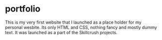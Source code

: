 portfolio
=========

This is my very first website that I launched as a place holder for my personal wesbite. Its only HTML and CSS, nothing fancy and mostly dummy text. It was launched as a part of the Skillcrush projects.
